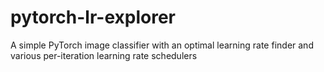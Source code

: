 # pytorch-lr-explorer
A simple PyTorch image classifier with an optimal learning rate finder and various per-iteration learning rate schedulers
